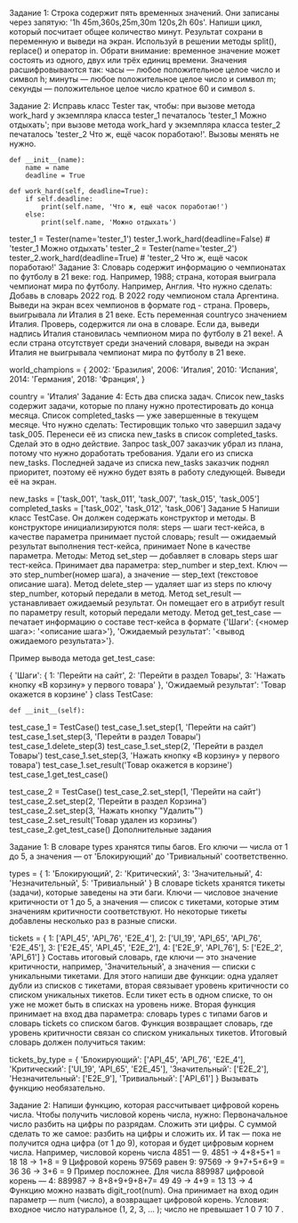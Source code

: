 Задание 1: Строка содержит пять временных значений. Они записаны через запятую: '1h 45m,360s,25m,30m 120s,2h 60s'. Напиши цикл, который посчитает общее количество минут. Результат сохрани в переменную и выведи на экран. Используй в решении методы split(), replace() и оператор in. Обрати внимание: временное значение может состоять из одного, двух или трёх единиц времени. Значения расшифровываются так: часы — любое положительное целое число и символ h; минуты — любое положительное целое число и символ m; секунды — положительное целое число кратное 60 и символ s.

Задание 2: Исправь класс Tester так, чтобы: при вызове метода work_hard у экземпляра класса tester_1 печаталось 'tester_1 Можно отдыхать'; при вызове метода work_hard у экземпляра класса tester_2 печаталось 'tester_2 Что ж, ещё часок поработаю!'. Вызовы менять не нужно.


    def __init__(name):
        name = name
        deadline = True

    def work_hard(self, deadline=True):
        if self.deadline:
            print(self.name, 'Что ж, ещё часок поработаю!')
        else:
            print(self.name, 'Можно отдыхать')

tester_1 = Tester(name='tester_1')
tester_1.work_hard(deadline=False)  # 'tester_1 Можно отдыхать'
tester_2 = Tester(name='tester_2')
tester_2.work_hard(deadline=True)   # 'tester_2 Что ж, ещё часок поработаю!' 
Задание 3: Словарь содержит информацию о чемпионатах по футболу в 21 веке: год. Например, 1988; страна, которая выиграла чемпионат мира по футболу. Например, Англия. Что нужно сделать: Добавь в словарь 2022 год. В 2022 году чемпионом стала Аргентина. Выведи на экран всех чемпионов в формате год - страна. Проверь, выигрывала ли Италия в 21 веке. Есть переменная countryсо значением Италия. Проверь, содержится ли она в словаре. Если да, выведи надпись Италия cтановилась чемпионом мира по футболу в 21 веке!. А если страна отсутствует среди значений словаря, выведи на экран Италия не выигрывала чемпионат мира по футболу в 21 веке.

world_champions = {
    2002: 'Бразилия',
    2006: 'Италия',
    2010: 'Испания',
    2014: 'Германия',
    2018: 'Франция',
}

country = 'Италия'
Задание 4: Есть два списка задач. Список new_tasks содержит задачи, которые по плану нужно протестировать до конца месяца. Список completed_tasks — уже завершенные в текущем месяце. Что нужно сделать: Тестировщик только что завершил задачу task_005. Перенеси её из списка new_tasks в список completed_tasks. Сделай это в одно действие. Запрос task_007 заказчик убрал из плана, потому что нужно доработать требования. Удали его из списка new_tasks. Последней задаче из списка new_tasks заказчик поднял приоритет, поэтому её нужно будет взять в работу следующей. Выведи её на экран.

new_tasks = ['task_001', 'task_011', 'task_007', 'task_015', 'task_005']
completed_tasks = ['task_002', 'task_012', 'task_006'] 
Задание 5 Напиши класс TestCase. Он должен содержать конструктор и методы. В конструкторе инициализируются поля: steps — шаги тест-кейса, в качестве параметра принимает пустой словарь; result — ожидаемый результат выполнения тест-кейса, принимает None в качестве параметра. Методы: Метод set_step — добавляет в словарь steps шаг тест-кейса. Принимает два параметра: step_number и step_text. Ключ — это step_number(номер шага), а значение — step_text (текстовое описание шага). Метод delete_step — удаляет шаг из steps по ключу step_number, который передали в метод. Метод set_result — устанавливает ожидаемый результат. Он помещает его в атрибут result по параметру result, который передали методу. Метод get_test_case — печатает информацию о составе тест-кейса в формате {'Шаги': {<номер шага>: '<описание шага>'}, 'Ожидаемый результат': '<вывод ожидаемого результата>'}.

Пример вывода метода get_test_case:

{
    'Шаги': {
            1: 'Перейти на сайт', 
            2: 'Перейти в раздел Товары', 
            3: 'Нажать кнопку «В корзину» у первого товара'
    }, 
    'Ожидаемый результат': 'Товар окажется в корзине'
} 
class TestCase:

    def __init__(self):


test_case_1 = TestCase()
test_case_1.set_step(1, 'Перейти на сайт')
test_case_1.set_step(3, 'Перейти в раздел Товары')
test_case_1.delete_step(3)
test_case_1.set_step(2, 'Перейти в раздел Товары')
test_case_1.set_step(3, 'Нажать кнопку «В корзину» у первого товара')
test_case_1.set_result('Товар окажется в корзине')
test_case_1.get_test_case()

test_case_2 = TestCase()
test_case_2.set_step(1, 'Перейти на сайт')
test_case_2.set_step(2, 'Перейти в раздел Корзина')
test_case_2.set_step(3, 'Нажать кнопку "Удалить"')
test_case_2.set_result('Товар удален из корзины')
test_case_2.get_test_case() 
Дополнительные задания

Задание 1: В словаре types хранятся типы багов. Его ключи — числа от 1 до 5, а значения — от 'Блокирующий' до 'Тривиальный' соответственно.

types = {
    1: 'Блокирующий',
    2: 'Критический',
    3: 'Значительный',
    4: 'Незначительный',
    5: 'Тривиальный'
} 
В словаре tickets хранятся тикеты (задачи), которые заведены на эти баги. Ключи — числовое значение критичности от 1 до 5, а значения — список с тикетами, которые этим значениям критичности соответствуют. Но некоторые тикеты добавлены несколько раз в разные списки.

tickets = {
    1: ['API_45', 'API_76', 'E2E_4'],
    2: ['UI_19', 'API_65', 'API_76', 'E2E_45'],
    3: ['E2E_45', 'API_45', 'E2E_2'],
    4: ['E2E_9', 'API_76'],
    5: ['E2E_2', 'API_61']
} 
Составь итоговый словарь, где ключи — это значение критичности, например, 'Значительный', а значения — списки с уникальными тикетами. Для этого напиши две функции: одна удаляет дубли из списков с тикетами, вторая связывает уровень критичности со списком уникальных тикетов. Если тикет есть в одном списке, то он уже не может быть в списках на уровень ниже. Вторая функция принимает на вход два параметра: словарь types с типами багов и словарь tickets со списком багов. Функция возвращает словарь, где уровень критичности связан со списком уникальных тикетов. Итоговый словарь должен получиться таким:

tickets_by_type = {
    'Блокирующий': ['API_45', 'API_76', 'E2E_4'],
    'Критический': ['UI_19', 'API_65', 'E2E_45'],
    'Значительный': ['E2E_2'],
    'Незначительный': ['E2E_9'],
    'Тривиальный': ['API_61']
} 
Вызывать функцию необязательно.

Задание 2: Напиши функцию, которая рассчитывает цифровой корень числа. Чтобы получить числовой корень числа, нужно: Первоначальное число разбить на цифры по разрядам. Сложить эти цифры. С суммой сделать то же самое: разбить на цифры и сложить их. И так — пока не получится одна цифра (от 1 до 9), которая и будет цифровым корнем числа. Например, числовой корень числа 4851 — 9. 4851 → 4+8+5+1 = 18 18 → 1+8 = 9 Цифровой корень 97569 равен 9: 97569 → 9+7+5+6+9 = 36 36 → 3+6 = 9 Пример посложнее. Для числа 889987 цифровой корень — 4: 889987 → 8+8+9+9+8+7= 49 49 → 4+9 = 13 13 → 4 Функцию можно назвать digit_root(num). Она принимает на вход один параметр — num (число), а возвращает цифровой корень. Условия: входное число натуральное (1, 2, 3, … ); число не превышает 1 0 7 10 7 .